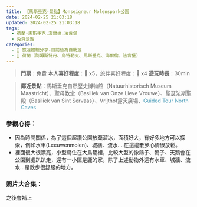 ```yaml
---
title: 【馬斯垂克-景點】Monseigneur Nolenspark公園
date: 2024-02-25 21:03:18
updated: 2024-02-25 21:03:18
tags:
  - 荷蘭-馬斯垂克.海爾倫.法肯堡
  - 免費景點  
categories: 
  - 🌴 旅遊體驗分享-目前皆為自助遊
  - 🥥 荷蘭（阿姆斯特丹、烏特勒支、馬斯垂克、海爾倫、法肯堡）
---
```

>**門票**：免費
>**本人喜好程度**：🌝 x5，旅伴喜好程度：🌝 x4
>**遊玩時長**：30min
<!-- more -->
>**鄰近景點**：馬斯垂克自然歷史博物館（Natuurhistorisch Museum Maastricht）、聖母教堂（Basiliek van Onze Lieve Vrouwe）、聖瑟法斯聖殿（Basiliek van Sint Servaas）、Vrijthof露天廣場、<font color=#4599B6>Guided Tour North Caves</font>
### 參觀心得：
+ 因為時間關係，為了這個超讚公園放棄溜冰，面積好大，有好多地方可以探索，例如水車(Leeuwenmolen)、城牆、流水….在這邊散步心情很放鬆。
+ 裡面很大很漂亮，小型鳥住在大鳥籠裡，比較大型的像鴿子、鴨子、天鵝會在公園到處趴趴走，還有一小區是鹿的家，除了上述動物外還有水車、城牆、流水…是散步很舒服的地方。

### 照片大合集：
之後會補上